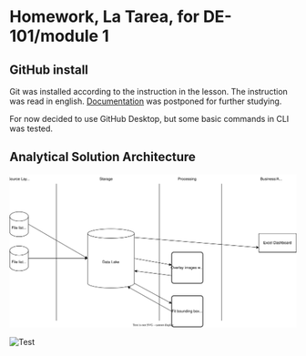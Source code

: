 # Homework, La Tarea, for DE-101/module 1

## GitHub install
Git was installed according to the instruction in the lesson. The instruction was read in english. [Documentation](https://git-scm.com/book/en/v2/Getting-Started-About-Version-Control) was postponed for further studying.

For now decided to use GitHub Desktop, but some basic commands in CLI was tested.

## Analytical Solution Architecture

![Analytical Solution Architecture diagram](https://github.com/Non-Nobis/datalearn/blob/main/de101/module01/Analytical%20Solution%20Architecture.drawio.svg)

![Test](/datalearn/blob/main/de101/module01/Analytical%20Solution%20Architecture.drawio.svg)

